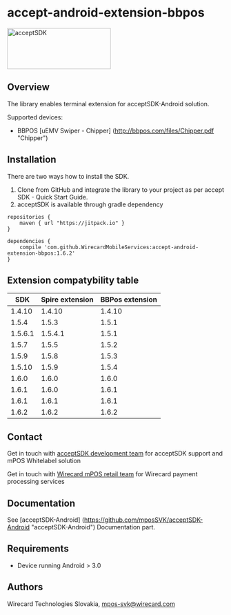 # accept-android-extension-bbpos

<img src="https://raw.githubusercontent.com/WirecardMobileServices/acceptSDK/master/docs/logo.png" alt="acceptSDK" width=240 height=95>

## Overview
The library enables terminal extension for acceptSDK-Android solution. 

Supported devices:
  * BBPOS [uEMV Swiper - Chipper] (http://bbpos.com/files/Chipper.pdf "Chipper")
  
 
## Installation
There are two ways how to install the SDK.

1. Clone from GitHub and integrate the library to your project as per accept SDK - Quick Start Guide.
2. acceptSDK is available through gradle dependency
```
repositories {
	maven { url "https://jitpack.io" }
}

dependencies {
	compile 'com.github.WirecardMobileServices:accept-android-extension-bbpos:1.6.2'
}
```

## Extension compatybility table
SDK|Spire extension|BBPos extension|
--------|--------|--------|
1.4.10|1.4.10|1.4.10|
1.5.4|1.5.3|1.5.1|
1.5.6.1|1.5.4.1|1.5.1|
1.5.7|1.5.5|1.5.2|
1.5.9|1.5.8|1.5.3|
1.5.10|1.5.9|1.5.4|
1.6.0|1.6.0|1.6.0|
1.6.1|1.6.0|1.6.1|
1.6.1|1.6.1|1.6.1|
1.6.2|1.6.2|1.6.2|

## Contact
Get in touch with [acceptSDK development team](mailto://mpos-svk@wirecard.com "acceptSDK") for acceptSDK support and mPOS Whitelabel solution

Get in touch with [Wirecard mPOS retail team](mailto://retail.mpos@wirecard.com  "mpos Retails") for Wirecard payment processing services

## Documentation
See [acceptSDK-Android] (https://github.com/mposSVK/acceptSDK-Android "acceptSDK-Android") Documentation part.

## Requirements
* Device running Android > 3.0

## Authors

   Wirecard Technologies Slovakia,  mpos-svk@wirecard.com 
   
